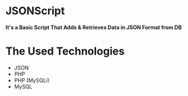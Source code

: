 # JSONScript
**It's a Basic Script That Adds & Retrieves Data in JSON Format from DB**

# The Used Technologies
* JSON
* PHP
* PHP (MySQLi)
* MySQL
